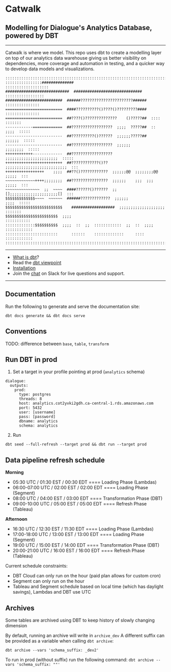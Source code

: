 # Catwalk

## Modelling for Dialogue's Analytics Database, powered by DBT

___

Catwalk is where we model. This repo uses dbt to create a modelling layer on 
top of our analytics data warehouse giving us better visibility on 
dependencies, more coverage and automation in testing, and a quicker way to
develop data models and visualizations.

```
:::::::::::::::::::::::::::::::::::::::::::::::::::::::::::::::::::::::::::::::
::::::::::::::::##############                              :::::::::::::::::::
############################  ##############################  :::::::::::::::::
#########################  ######???????????????????????######  :::::::::::::::
=========================  ####??????????()????()?????????####  :::::::::::::::
=========================  ##????()??????????????    ()?????##  ::::    :::::::
------------=============  ##??????????????????  ;;;;  ?????##  ::  ;;;;  :::::
-------------------------  ##??????????()??????  ;;;;;;?????##    ;;;;;;  :::::
-------------------------  ##??????????????????  ;;;;;;         ;;;;;;;;  :::::
++++++++++++-------------  ##??????????????????  ;;;;;;;;;;;;;;;;;;;;;;;  :::::
+++++++++++++++++++++++++  ##????????????()??  ;;;;;;;;;;;;;;;;;;;;;;;;;;;  :::
+++++++++++++++++    ;;;;  ##??()????????????  ;;;;;;@@  ;;;;;;;;@@  ;;;;;  :::
~~~~~~~~~~~~~++++;;;;;;;;  ##????????????????  ;;;;;;    ;;;  ;;;    ;;;;;  :::
~~~~~~~~~~~~~~~  ;;  ~~~~  ####??????()??????  ;;[];;;;;;;;;;;;;;;;;;;;;[]  :::
$$$$$$$$$$$$$~~~~  ~~~~~~  ######?????????????  ;;;;;;              ;;;;  :::::
$$$$$$$$$$$$$$$$$$$$$$$$$    ###################  ;;;;;;;;;;;;;;;;;;;;  :::::::
$$$$$$$$$$$$$$$$$$$$$$$  ;;;;                                       :::::::::::
:::::::::::::$$$$$$$$$$  ;;;;  ::  ;;  ::::::::::::  ;;  ::  ;;;;  ::::::::::::
:::::::::::::::::::::::      ::::::    :::::::::::::     ::::      ::::::::::::
:::::::::::::::::::::::::::::::::::::::::::::::::::::::::::::::::::::::::::::::
```

---

- [What is dbt](https://dbt.readme.io/docs/overview)?
- Read the [dbt viewpoint](https://dbt.readme.io/docs/viewpoint)
- [Installation](https://dbt.readme.io/docs/installation)
- Join the [chat](http://ac-slackin.herokuapp.com/) on Slack for live questions and support.

---

## Documentation

Run the following to generate and serve the documentation site:
```
dbt docs generate && dbt docs serve
```


## Conventions

TODO: difference between `base`, `table`, `transform`

## Run DBT in prod


1. Set a target in your profile pointing at prod (`analytics` schema)
```
dialogue:
  outputs:
    prod:
      type: postgres
      threads: 8
      host: analytics.cot2yvki2gdh.ca-central-1.rds.amazonaws.com
      port: 5432
      user: [username]
      pass: [password]
      dbname: analytics
      schema: analytics
```

2. Run
```
dbt seed --full-refresh --target prod && dbt run --target prod
```

## Data pipeline refresh schedule

**Morning**

- 05:30 UTC       / 01:30 EST / 00:30 EDT ==== Loading Phase (Lambdas)
- 06:00-07:00 UTC / 02:00 EST / 02:00 EDT ==== Loading Phase (Segment)
- 08:00 UTC       / 04:00 EST / 03:00 EDT ==== Transformation Phase (DBT)
- 09:00-10:00 UTC / 05:00 EST / 05:00 EDT ==== Refresh Phase (Tableau)

**Afternoon**

- 16:30 UTC       / 12:30 EST / 11:30 EDT ==== Loading Phase (Lambdas)
- 17:00-18:00 UTC / 13:00 EST / 13:00 EDT ==== Loading Phase (Segment)
- 19:00 UTC       / 15:00 EST / 14:00 EDT ==== Transformation Phase (DBT)
- 20:00-21:00 UTC / 16:00 EST / 16:00 EDT ==== Refresh Phase (Tableau)

Current schedule constraints:
- DBT Cloud can only run on the hour (paid plan allows for custom cron)
- Segment can only run on the hour
- Tableau and Segment schedule based on local time (which has daylight savings), Lambdas and DBT use UTC

## Archives

Some tables are archived using DBT to keep history of slowly changing dimension

By default, running an archive will write in `archive_dev`
A different suffix can be provided as a variable when calling `dbt archive`:

```dbt archive --vars 'schema_suffix: _dev2'```

To run in prod (without suffix) run the following command:
```dbt archive --vars 'schema_suffix: ""'```
